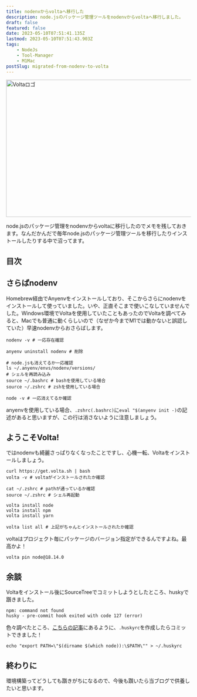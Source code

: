```yaml
---
title: nodenvからvoltaへ移行した
description: node.jsのパッケージ管理ツールをnodenvからvoltaへ移行しました。
draft: false
featured: false
date: 2023-05-10T07:51:41.135Z
lastmod: 2023-05-10T07:51:43.903Z
tags:
    - NodeJs
    - Tool-Manager
    - M1Mac
postSlug: migrated-from-nodenv-to-volta
---
```


<img src="/assets/img/posts/volta_logo.png" title="Voltaロゴ" alt="Voltaロゴ" width="840" height="373" >

node.jsのパッケージ管理をnodenvからvoltaに移行したのでメモを残しておきます。なんだかんだで毎年node.jsのパッケージ管理ツールを移行したりインストールしたりする中で沼ってます。

## 目次

## さらばnodenv

Homebrew経由でAnyenvをインストールしており、そこからさらにnodenvをインストールして使っていました。いや、正直そこまで使いこなしていませんでした。Windows環境でVoltaを使用していたこともあったのでVoltaを調べてみると、Macでも普通に動くらしいので（なぜか今までM1では動かないと誤認していた）早速nodenvからおさらばします。

```shell
nodenv -v # 一応存在確認

anyenv uninstall nodenv # 削除

# node.jsも消えてるか一応確認
ls ~/.anyenv/envs/nodenv/versions/
# シェルを再読み込み
source ~/.bashrc # bashを使用している場合
source ~/.zshrc # zshを使用している場合

node -v # 一応消えてるか確認
```

anyenvを使用している場合、`.zshrc(.bashrc)`に`eval "$(anyenv init -)`の記述があると思いますが、この行は消さないように注意しましょう。

## ようこそVolta!

ではnodenvも綺麗さっぱりなくなったことですし、心機一転、Voltaをインストールしましょう。

```shell
curl https://get.volta.sh | bash
volta -v # voltaがインストールされたか確認

cat ~/.zshrc # pathが通っているか確認
source ~/.zshrc # シェル再起動

volta install node
volta install npm
volta install yarn

volta list all # 上記がちゃんとインストールされたか確認
```

voltaはプロジェクト毎にパッケージのバージョン指定ができるんですよね。最高かよ！

```shell
volta pin node@18.14.0
```

## 余談

Voltaをインストール後にSourceTreeでコミットしようとしたところ、huskyで躓きました。

```shell
npm: command not found
husky - pre-commit hook exited with code 127 (error)
```

色々調べたところ、[こちらの記事](https://qiita.com/mog_03/items/c46d1976e2c2d43f44bc)にあるように、`.huskyrc`を作成したらコミットできました！

```shell
echo "export PATH=\"$(dirname $(which node)):\$PATH\"" > ~/.huskyrc
```

## 終わりに

環境構築ってどうしても躓きがちになるので、今後も躓いたら当ブログで供養したいと思います。
